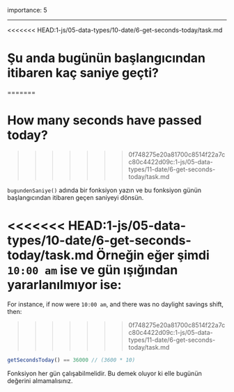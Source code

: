 importance: 5

---

<<<<<<< HEAD:1-js/05-data-types/10-date/6-get-seconds-today/task.md
# Şu anda bugünün başlangıcından itibaren kaç saniye geçti?
=======
# How many seconds have passed today?
>>>>>>> 0f748275e20a81700c8514f22a7cc80c4422d09c:1-js/05-data-types/11-date/6-get-seconds-today/task.md

`bugundenSaniye()` adında bir fonksiyon yazın ve bu fonksiyon günün başlangıcından itibaren geçen saniyeyi dönsün.

<<<<<<< HEAD:1-js/05-data-types/10-date/6-get-seconds-today/task.md
Örneğin eğer şimdi `10:00 am` ise ve gün ışığından yararlanılmıyor ise:
=======
For instance, if now were `10:00 am`, and there was no daylight savings shift, then:
>>>>>>> 0f748275e20a81700c8514f22a7cc80c4422d09c:1-js/05-data-types/11-date/6-get-seconds-today/task.md

```js
getSecondsToday() == 36000 // (3600 * 10)
```

Fonksiyon her gün çalışabilmelidir. Bu demek oluyor ki elle bugünün değerini almamalısınız.
